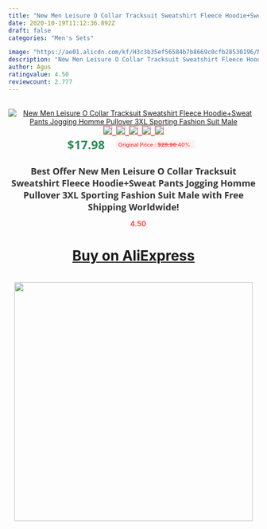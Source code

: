 ```yaml
---
title: "New Men Leisure O Collar Tracksuit Sweatshirt Fleece Hoodie+Sweat Pants Jogging Homme Pullover 3XL Sporting Fashion Suit Male"
date: 2020-10-19T11:12:36.892Z
draft: false
categories: "Men's Sets"

image: "https://ae01.alicdn.com/kf/H3c3b35ef56584b7b8669c0cfb28530196/New-Men-Leisure-O-Collar-Tracksuit-Sweatshirt-Fleece-Hoodie-Sweat-Pants-Jogging-Homme-Pullover-3XL-Sporting.jpg"
description: "New Men Leisure O Collar Tracksuit Sweatshirt Fleece Hoodie+Sweat Pants Jogging Homme Pullover 3XL Sporting Fashion Suit Male"
author: Agus
ratingvalue: 4.50
reviewcount: 2.777
---
```

<br>
<div style="text-align: center;">
<a href="https://s.click.aliexpress.com/e/_A2rz0v" target="_blank" rel="nofollow noopener noreferrer"><img alt="New Men Leisure O Collar Tracksuit Sweatshirt Fleece Hoodie+Sweat Pants Jogging Homme Pullover 3XL Sporting Fashion Suit Male" class="magnifier-image" src="https://ae01.alicdn.com/kf/H3c3b35ef56584b7b8669c0cfb28530196/New-Men-Leisure-O-Collar-Tracksuit-Sweatshirt-Fleece-Hoodie-Sweat-Pants-Jogging-Homme-Pullover-3XL-Sporting.jpg_640x640.jpg">
<br>
<img style="border:1px solid salmon" src="https://ae01.alicdn.com/kf/H3c3b35ef56584b7b8669c0cfb28530196/New-Men-Leisure-O-Collar-Tracksuit-Sweatshirt-Fleece-Hoodie-Sweat-Pants-Jogging-Homme-Pullover-3XL-Sporting.jpg_120x120.jpg">&nbsp;&nbsp;<img style="border:1px solid salmon" src="https://ae01.alicdn.com/kf/H561949506733415fa51c12d3cf12d2f6T/New-Men-Leisure-O-Collar-Tracksuit-Sweatshirt-Fleece-Hoodie-Sweat-Pants-Jogging-Homme-Pullover-3XL-Sporting.jpg_120x120.jpg">&nbsp;&nbsp;<img style="border:1px solid salmon" src="https://ae01.alicdn.com/kf/H02e4686b943e48bcb2750f7242e1cf2da/New-Men-Leisure-O-Collar-Tracksuit-Sweatshirt-Fleece-Hoodie-Sweat-Pants-Jogging-Homme-Pullover-3XL-Sporting.jpg_120x120.jpg">&nbsp;&nbsp;<img style="border:1px solid salmon" src="https://ae01.alicdn.com/kf/H727000770c38465dac8b69b45898ca968/New-Men-Leisure-O-Collar-Tracksuit-Sweatshirt-Fleece-Hoodie-Sweat-Pants-Jogging-Homme-Pullover-3XL-Sporting.jpg_120x120.jpg">&nbsp;&nbsp;<img style="border:1px solid salmon" src="https://ae01.alicdn.com/kf/Hfae9376ff1c8463980e3a50b6e2678ddz/New-Men-Leisure-O-Collar-Tracksuit-Sweatshirt-Fleece-Hoodie-Sweat-Pants-Jogging-Homme-Pullover-3XL-Sporting.jpg_120x120.jpg"></a></div><br0>
<div style="text-align: center;"><span style="background-color: white; border: 0px; box-sizing: border-box; color: seagreen; display: inline-block; font-family: &quot;open sans&quot; , &quot;arial&quot; , &quot;helvetica&quot; , sans-serif , &quot;heiti&quot;; font-size: 24px; font-stretch: inherit; font-weight: 700; line-height: inherit; margin: 0px 10px 0px 0px; padding: 0px; vertical-align: middle;">$17.98 </span>
<span style="background: rgb(255 , 241 , 241); border-radius: 3px; border: 0px; box-sizing: border-box; color: #ff4747; display: inline-block; font-family: inherit; font-size: 12px; font-stretch: inherit; font-style: inherit; font-variant: inherit; font-weight: 600; line-height: inherit; margin: 0px; padding: 2px 5px; transform: scale(0.9); vertical-align: middle;">Original Price : <b style="text-decoration: line-through;">$29.96 </b> 40%&nbsp;&nbsp;</span></div>
<h1 style="color: #333333; display: inline-block; font-family: &quot;open sans&quot; , &quot;arial&quot; , &quot;helvetica&quot; , sans-serif , &quot;heiti&quot;; font-size: 18px; font-stretch: inherit; font-weight: 700; text-align: center;">Best Offer New Men Leisure O Collar Tracksuit Sweatshirt Fleece Hoodie+Sweat Pants Jogging Homme Pullover 3XL Sporting Fashion Suit Male with Free Shipping Worldwide!</h1>
<div style="color: #ff4747; text-align: center;">
<img src="https://4.bp.blogspot.com/-M0ZcTcb-5uY/XleCXlxnR4I/AAAAAAAAAEc/OrjgMkXV1oMQFaCRZj5HQwOCBcu3w1FegCPcBGAYYCw/s1600/star.png" style="height: 15px;">&nbsp;<b>4.50</b></div>
<div class="button_cont" align="center"><a class="buynow_a" href="https://s.click.aliexpress.com/e/_A2rz0v" target="_blank" rel="nofollow noopener noreferrer"><H1>Buy on AliExpress</H1></a></div><br>
<div class="separator" style="clear: both; text-align: center;">
<img src="https://lh3.googleusercontent.com/-pTy5HemUv9M/XlePHvY0dAI/AAAAAAAAAE4/0nX5iRUoIWY8eMW9Dpxeirr157OZliDIgCLcBGAsYHQ/s1600/badge.gif" width="480">
</div>
